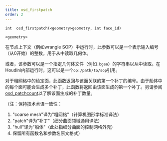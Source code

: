 ```yaml
---
title: osd_firstpatch
order: 2
---
```


`int  osd_firstpatch(<geometry>geometry, int face_id)` 

`<geometry>` 

在节点上下文（例如wrangle SOP）中运行时，此参数可以是一个表示输入编号（从0开始）的整数，用于从中读取几何体。 

或者，该参数可以是一个指定几何体文件（例如`.bgeo`）的字符串以从中读取。在Houdini内部运行时，这可以是一个`op:/path/to/sop`引用。 

对于粗网格中的给定面，此函数返回与该面关联的第一个补丁的编号。由于船体中的每个面可能会生成多个补丁，此函数将返回由该面生成的第一个补丁。另请参阅[osd_patchcount](/zh-cn/houdini-vex/subdivision-surfaces/osd_patchcount)以了解该面生成的补丁数量。 

（注：保持技术术语一致性：
1. "coarse mesh"译为"粗网格"（计算机图形学标准译法）
2. "patch"译为"补丁"（细分曲面领域通用译法）
3. "hull"译为"船体"（此处指细分曲面的控制网格外壳）
4. 保留所有函数名和参数名原文格式）
